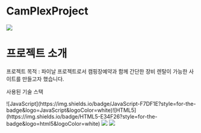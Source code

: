 # CamPlexProject


<img src="https://capsule-render.vercel.app/api?type=waving&color=3CB371&height=150&section=header&text='CamPlexProject'&fontSize=20" />

<h1>프로젝트 소개</h1>
<p>프로젝트 목적 : 파이날 프로젝트로서 캠핑장예약과 함께 간단한 장비 렌탈이 가능한 사이트를 만들고자 했습니다.</p>
<p>사용된 기술 스택</p>
![JavaScript](https://img.shields.io/badge/JavaScript-F7DF1E?style=for-the-badge&logo=JavaScript&logoColor=white)![HTML5](https://img.shields.io/badge/HTML5-E34F26?style=for-the-badge&logo=html5&logoColor=white)


<img src="https://img.shields.io/badge/p5%20js-ED225D?style=for-the-badge&logo=p5dotjs&logoColor=white">


<img src="https://capsule-render.vercel.app/api?type=waving&color=3CB371&height=150&section=footer&text='final'&fontSize=20" />
